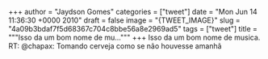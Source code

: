 
+++
author = "Jaydson Gomes"
categories = ["tweet"]
date = "Mon Jun 14 11:36:30 +0000 2010"
draft = false
image = "{TWEET_IMAGE}"
slug = "4a09b3bdaf7f5d68367c704c8bbe56a8e2969ad5"
tags = ["tweet"]
title = """Isso da um bom nome de mu..."""
+++
Isso da um bom nome de musica. RT: @chapax: Tomando cerveja como se não houvesse amanhã
